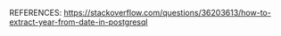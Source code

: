 REFERENCES:
    https://stackoverflow.com/questions/36203613/how-to-extract-year-from-date-in-postgresql